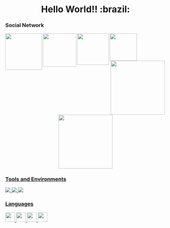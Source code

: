 <!---
xxvelho/xxvelho is a ✨ special ✨ repository because its `README.md` (this file) appears on your GitHub profile.
You can click the Preview link to take a look at your changes.
--->

<h1 align="center"> Hello World!! :brazil:</h1>

### Social Network
<!--INSTAGRAM-->
<a href="https://www.instagram.com/xxvelho/">
  <img align="left" width="115px" src="https://img.shields.io/badge/Instagram-E4405F?style=for-the-badge&logo=instagram&logoColor=white" />
</a>
  
<!--LINKEDIN-->
<a href="https://www.linkedin.com/in/eliveltonbouteille/">
  <img align="left" width="105px" src="https://img.shields.io/badge/LinkedIn-0077B5?style=for-the-badge&logo=linkedin&logoColor=white" />
</a>

<!--TWITTER-->
<a href="https://twitter.com/xxvelho">
  <img align="left" width="98.8px" src="https://img.shields.io/badge/Twitter-1DA1F2?style=for-the-badge&logo=twitter&logoColor=white" />
</a>

<!--GMAIL-->
<a href="https://mail.google.com/mail/u/0/?fs=1&tf=cm&source=mailto&to=eliveltoncontact@gmail.com">
  <img align="left" width="85.6px" src="https://img.shields.io/badge/Gmail-D14836?style=for-the-badge&logo=gmail&logoColor=white" />
</a>

### ㅤㅤㅤㅤㅤㅤ

<div align="center">
  <a href="https://github.com/xxvelho">
  <img height="170em" src="https://github-readme-stats.vercel.app/api?username=xxvelho&show_icons=true&theme=dracula&include_all_commits=true&count_private=true"/>
  <img height="170em" src="https://github-readme-stats.vercel.app/api/top-langs/?username=xxvelho&layout=compact&langs_count=7&theme=dracula"/>
</div>
 

### Tools and Environments

<p>

<img src="https://img.shields.io/badge/Editor-VSCode-green?logo=Visual%20Studio%20Code">
<img src="https://img.shields.io/badge/OS-Windows-organge?logo=Windows">
<img src="https://img.shields.io/badge/OS-Linux-organge?logo=Linux">

</p>


### Languages
<p>
<!--C-->
<code><img height="30" src="https://img.shields.io/badge/C-00599C?style=for-the-badge&logo=c&logoColor=white"></code>
<!--C++-->
<code><img height="30" src="https://img.shields.io/badge/C%2B%2B-00599C?style=for-the-badge&logo=c%2B%2B&logoColor=white"></code>
<!--PYTHON-->
<code><img height="30" 
src="https://img.shields.io/badge/Python-FFD43B?style=for-the-badge&logo=python&logoColor=blue"></code>
<!--RUBY-->
<code><img height="30" 
src="https://img.shields.io/badge/Ruby-CC342D?style=for-the-badge&logo=ruby&logoColor=white"></code>

